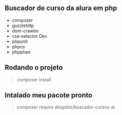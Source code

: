 ## Buscador de curso da alura em php
- composer
- guzzlehttp
- dom-crawler
- css-selector
 Dev
- phpunit
- phpcs
- phpphan 

## Rodando o projeto 

> composer install 


## Intalado meu pacote pronto 
> composer require diegoblz/buscador-cursos-al